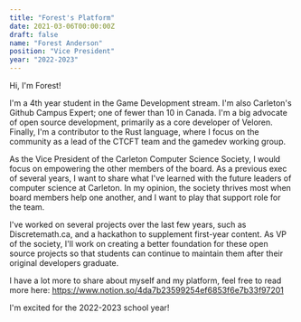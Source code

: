 ```yaml
---
title: "Forest's Platform"
date: 2021-03-06T00:00:00Z
draft: false
name: "Forest Anderson"
position: "Vice President"
year: "2022-2023"
---
```


Hi, I'm Forest!

I'm a 4th year student in the Game Development stream. I'm also Carleton's Github Campus Expert; one of fewer than 10 in Canada. I'm a big advocate of open source development, primarily as a core developer of Veloren. Finally, I'm a contributor to the Rust language, where I focus on the community as a lead of the CTCFT team and the gamedev working group.

As the Vice President of the Carleton Computer Science Society, I would focus on empowering the other members of the board. As a previous exec of several years, I want to share what I've learned with the future leaders of computer science at Carleton. In my opinion, the society thrives most when board members help one another, and I want to play that support role for the team.

I've worked on several projects over the last few years, such as Discretemath.ca, and a hackathon to supplement first-year content. As VP of the society, I'll work on creating a better foundation for these open source projects so that students can continue to maintain them after their original developers graduate.

I have a lot more to share about myself and my platform, feel free to read more here: https://www.notion.so/4da7b23599254ef6853f6e7b33f97201

I'm excited for the 2022-2023 school year!